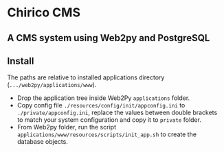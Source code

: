 # Chirico CMS

## A CMS system using Web2py and PostgreSQL

## Install

The paths are relative to installed applications directory (``.../web2py/applications/www``).

- Drop the application tree inside Web2Py ``applications`` folder.
- Copy config file ``./resources/config/init/appconfig.ini`` to 
  ``./private/appconfig.ini``, replace the values between double 
  brackets to match your system configuration and copy it to ``private`` folder.
- From Web2py folder, run the script ``applications/www/resources/scripts/init_app.sh`` to create the database objects.
 

